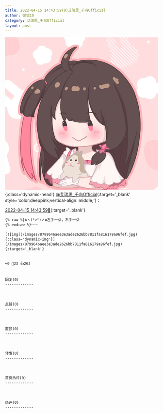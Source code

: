 ```yaml
---
title: 2022-04-15 14:43:59(0)艾瑞思_千鸟Official
author: 御坂IO
category: 艾瑞思_千鸟Official
layout: post
---
```


![img](/images/7e08840c56f251de28bdf766b647bd5fe9a5d50a.jpg){:class='dynamic-head'}
[@艾瑞思_千鸟Official](https://space.bilibili.com/1090010845/dynamic){:target='_blank' style='color:deeppink;vertical-align: middle;'}：

[2022-04-15 14:43:59🔗](https://t.bilibili.com/649255770998702096){:target='_blank'}

~~~
{% raw %}✿ヽ(°▽°)ノ✿左手一朵，右手一朵
{% endraw %}~~~

[![img](/images/8799646aee3e3ade2626bb7811fa816179a96fef.jpg){:class='dynamic-img'}](/images/8799646aee3e3ade2626bb7811fa816179a96fef.jpg){:target='_blank'}


↪️0 💬23 👍263


回复(0)
-------------



点赞(0)
-------------



置顶(0)
-------------



转发(0)
-------------



首页热评(0)
-------------



热评(0)
-------------



